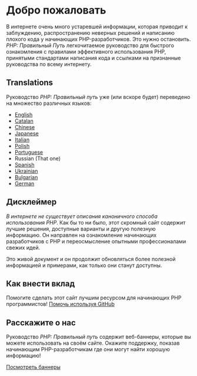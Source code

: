 # Добро пожаловать

В интернете очень много устаревшей информации, которая приводит к заблуждению, распространению неверных решений и написанию плохого кода у начинающих PHP-разработчиков. Это нужно остановить. _PHP: Правильный Путь_ легкочитаемое руководство для быстрого ознакомления с правилами эффективного использования PHP, принятыми стандартами написания кода и ссылками на признанные руководства по всему интернету.

## Translations

Руководство _PHP: Правильный путь_ уже (или вскоре будет) переведено на множество различных языков:

* [English](http://www.phptherightway.com)
* [Catalan](http://ca.phptherightway.com)
* [Chinese](http://wulijun.github.com/php-the-right-way)
* [Japanese](http://ja.phptherightway.com)
* [Italian](http://it.phptherightway.com)
* [Polish](http://pl.phptherightway.com/)
* [Portuguese](http://br.phptherightway.com/)
* Russian (That one)
* [Spanish](http://es.phptherightway.com)
* [Ukrainian](http://iflista.github.com/php-the-right-way/)
* [Bulgarian](http://bg.phptherightway.com/)
* [German](http://rwetzlmayr.github.io/php-the-right-way/)

## Дисклеймер

_В интернете не существует описания каноничного способа использования PHP_. Как бы то ни было, этот скромный сайт содержит лучшие решения, доступные варианты и другую полезную информацию. Он направлен на ознакомление начинающих разработчиков с PHP и переосмысление опытными профессионалами свежих идей.

Это живой документ и он продолжит обновляться более полезной информацией и примерами, как только они станут доступны.

## Как внести вклад

Помогите сделать этот сайт лучшим ресурсом для начинающих PHP программистов! [Помочь используя GitHub][1]

## Расскажите о нас

Руководство _PHP: Правильный путь_ содержит веб-баннеры, которые вы можете использовать на своём сайте. Окажите поддержку, показав начинающим PHP-разработчикам где они могут найти хорошую информацию!

[Посмотреть баннеры][2]

[1]: https://github.com/codeguy/php-the-right-way/tree/gh-pages
[2]: /ru-php-the-right-way/banners.html
